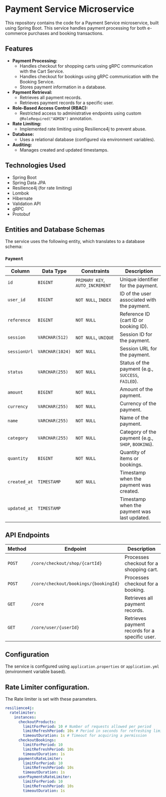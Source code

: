 # Payment Service Microservice

This repository contains the code for a Payment Service microservice, built using Spring Boot. This service handles payment processing for both e-commerce purchases and booking transactions.

## Features

* **Payment Processing:**
    * Handles checkout for shopping carts using gRPC communication with the Cart Service.
    * Handles checkout for bookings using gRPC communication with the Booking Service.
    * Stores payment information in a database.
* **Payment Retrieval:**
    * Retrieves all payment records.
    * Retrieves payment records for a specific user.
* **Role-Based Access Control (RBAC):**
    * Restricted access to administrative endpoints using custom `@RoleRequired("ADMIN")` annotation.
* **Rate Limiting:**
    * Implemented rate limiting using Resilience4j to prevent abuse.
* **Database:**
    * Uses a relational database (configured via environment variables).
* **Auditing:**
    * Manages created and updated timestamps.

## Technologies Used

* Spring Boot
* Spring Data JPA
* Resilience4j (for rate limiting)
* Lombok
* Hibernate
* Validation API
* gRPC
* Protobuf

## Entities and Database Schemas

The service uses the following entity, which translates to a database schema:

### `Payment`

| Column        | Data Type        | Constraints             | Description                                                                  |
|---------------|------------------|-------------------------|------------------------------------------------------------------------------|
| `id`          | `BIGINT`         | `PRIMARY KEY`, `AUTO_INCREMENT` | Unique identifier for the payment.                                        |
| `user_id`     | `BIGINT`         | `NOT NULL`, `INDEX`     | ID of the user associated with the payment.                                  |
| `reference`   | `BIGINT`         | `NOT NULL`              | Reference ID (cart ID or booking ID).                                         |
| `session`     | `VARCHAR(512)`   | `NOT NULL`, `UNIQUE`      | Session ID for the payment.                                                  |
| `sessionUrl`  | `VARCHAR(1024)`  | `NOT NULL`              | Session URL for the payment.                                                  |
| `status`      | `VARCHAR(255)`   | `NOT NULL`              | Status of the payment (e.g., `SUCCESS`, `FAILED`).                           |
| `amount`      | `BIGINT`         | `NOT NULL`              | Amount of the payment.                                                        |
| `currency`    | `VARCHAR(255)`   | `NOT NULL`              | Currency of the payment.                                                      |
| `name`        | `VARCHAR(255)`   | `NOT NULL`              | Name of the payment.                                                          |
| `category`    | `VARCHAR(255)`   | `NOT NULL`              | Category of the payment (e.g., `SHOP`, `BOOKING`).                           |
| `quantity`    | `BIGINT`         | `NOT NULL`              | Quantity of items or bookings.                                               |
| `created_at`  | `TIMESTAMP`      | `NOT NULL`              | Timestamp when the payment was created.                                       |
| `updated_at`  | `TIMESTAMP`      |                         | Timestamp when the payment was last updated.                                   |

## API Endpoints

| Method | Endpoint                    | Description                                                                                                                                                                                              |
|--------|-----------------------------|----------------------------------------------------------------------------------------------------------------------------------------------------------------------------------------------------------|
| `POST` | `/core/checkout/shop/{cartId}` | Processes checkout for a shopping cart.                                                                                                                                                                |
| `POST` | `/core/checkout/bookings/{bookingId}` | Processes checkout for a booking.                                                                                                                                                                 |
| `GET`  | `/core`                     | Retrieves all payment records.                                                                                                                                                                          |
| `GET`  | `/core/user/{userId}`        | Retrieves payment records for a specific user.                                                                                                                                                           |

## Configuration

The service is configured using `application.properties` or `application.yml` (environment variable based).

## Rate Limiter configuration.

The Rate limiter is set with these parameters.
```yaml
resilience4j:
  ratelimiter:
    instances:
      checkoutProducts:
        limitForPeriod: 10 # Number of requests allowed per period
        limitRefreshPeriod: 10s # Period in seconds for refreshing limits
        timeoutDuration: 1s # Timeout for acquiring a permission
      checkoutBookings:
        limitForPeriod: 10
        limitRefreshPeriod: 10s
        timeoutDuration: 1s
      paymentsRateLimiter:
        limitForPeriod: 10
        limitRefreshPeriod: 10s
        timeoutDuration: 1s
      userPaymentsRateLimiter:
        limitForPeriod: 10
        limitRefreshPeriod: 10s
        timeoutDuration: 1s
